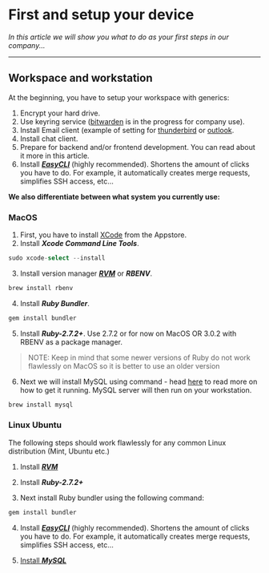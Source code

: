 # First and setup your device 

*In this article we will show you what to do as your first steps in our company...*

---

## Workspace and workstation

At the beginning, you have to setup your workspace with generics: 

1. Encrypt your hard drive.
2. Use keyring service ([bitwarden](https://es.easyproject.com/easy_knowledge_stories/1419) is in the progress for company use).
3. Install Email client (example of setting for [thunderbird](https://es.easyproject.com/easy_knowledge_stories/909) or [outlook](https://es.easyproject.com/easy_knowledge_stories/1358).
4. Install chat client.
5. Prepare for backend and/or frontend development. You can read about it more in this article.
6. Install [***EasyCLI***](https://git.easy.cz/internal/easy_cli) (highly recommended). Shortens the amount of clicks you have to do. For example, it automatically creates merge requests, simplifies SSH access, etc...


**We also differentiate between what system you currently use:**

### MacOS

1. First, you have to install [XCode](https://apps.apple.com/cz/app/xcode/id497799835?mt=12) from the Appstore.
2. Install ***Xcode Command Line Tools***.
```go
sudo xcode-select --install
```
3. Install version manager ***[RVM](https://rvm.io/rvm/install)*** or ***RBENV***.
```go
brew install rbenv
```
4. Install ***Ruby Bundler***.
```go
gem install bundler
```
5. Install ***Ruby-2.7.2+***. Use 2.7.2 or  for now on MacOS OR 3.0.2 with RBENV as a package manager.
> 	NOTE: Keep in mind that some newer versions of Ruby do not work flawlessly on MacOS so it is better to use an older version
6. Next we will install MySQL using command - head [here](https://flaviocopes.com/mysql-how-to-install/) to read more on how to get it running. MySQL server will then run on your workstation.
```go
brew install mysql
```


### Linux Ubuntu
The following steps should work flawlessly for any common Linux distribution (Mint, Ubuntu etc.)
1. Install [***RVM***](https://rvm.io/rvm/install) 

2.  Install ***Ruby-2.7.2+***

3. Next install Ruby bundler using the following command:
```go
gem install bundler
```
4. Install [***EasyCLI***](https://git.easy.cz/internal/easy_cli) (highly recommended). Shortens the amount of clicks you have to do. For example, it automatically creates merge requests, simplifies SSH access, etc...

5. [Install ***MySQL***](https://www.digitalocean.com/community/tutorials/how-to-install-mysql-on-ubuntu-18-04)



